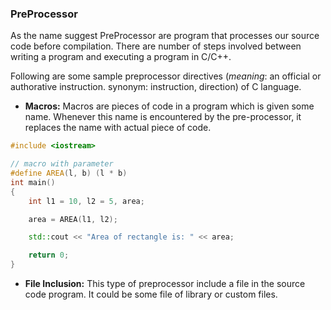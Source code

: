 ### PreProcessor

As the name suggest PreProcessor are program that processes our source code before compilation. There are number of steps involved between writing a program and executing a program in C/C++.

Following are some sample preprocessor directives (_meaning_: an official or authorative instruction. synonym: instruction, direction) of C language.

- **Macros:** Macros are pieces of code in a program which is given some name. Whenever this name is encountered by the pre-processor, it replaces the name with actual piece of code.

```C++
#include <iostream>

// macro with parameter
#define AREA(l, b) (l * b)
int main()
{
    int l1 = 10, l2 = 5, area;

    area = AREA(l1, l2);

    std::cout << "Area of rectangle is: " << area;

    return 0;
}
```

- **File Inclusion:** This type of preprocessor include a file in the source code program. It could be some file of library or custom files.
